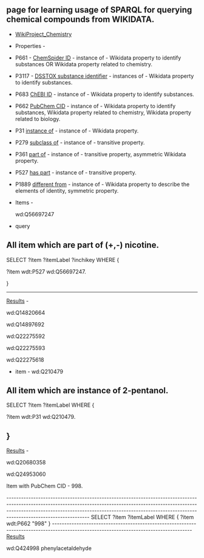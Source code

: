 ## page for learning usage of SPARQL for querying chemical compounds from WIKIDATA. 

- [WikiProject_Chemistry](https://www.wikidata.org/wiki/Wikidata:WikiProject_Chemistry/Guidelines)


- Properties - 
 - P661 - [ChemSpider ID](https://www.wikidata.org/wiki/Property:P661) - instance of - Wikidata property to identify substances OR Wikidata property related to chemistry.
 
 - P3117 - [DSSTOX substance identifier](https://www.wikidata.org/wiki/Property:P3117) - instances of - Wikidata property to identify substances.
 
 - P683 [ChEBI ID](https://www.wikidata.org/wiki/Property:P683) - instance of - Wikidata property to identify substances.
 
 - P662 [PubChem CID](https://www.wikidata.org/wiki/Property:P662) - instance of - Wikidata property to identify substances, Wikidata property related to chemistry, Wikidata property related to biology.
 
 - P31 [instance of](https://www.wikidata.org/wiki/Property:P31) - instance of - Wikidata property.
 
 - P279 [subclass of](https://www.wikidata.org/wiki/Property:P279) - instance of - transitive property.
 
 - P361 [part of](https://www.wikidata.org/wiki/Property:P361) - instance of - transitive property, asymmetric Wikidata property.
 
 - P527 [has part](https://www.wikidata.org/wiki/Property:P527) - instance of - transitive property.
 
 - P1889 [different from](https://www.wikidata.org/wiki/Property:P1889) - instance of - Wikidata property to describe the elements of identity, symmetric property.
 
 
- Items - 

  wd:Q56697247

- query

All item which are part of (+,-) nicotine. 
---------------------------------------------------------------------------------------------------------------------------------------
SELECT ?item ?itemLabel ?inchikey WHERE
{

  ?item wdt:P527 wd:Q56697247.
  
}

----------------------------------------------------------------------------------------------------------------------------------------
[Results](https://w.wiki/Eh7) - 

 wd:Q14820664


 wd:Q14897692


 wd:Q22275592


 wd:Q22275593


 wd:Q22275618
 
 - item - wd:Q210479
 
 All item which are instance of 2-pentanol.
---------------------------------------------------------------------------------------------------------------------------------------
 SELECT ?item ?itemLabel WHERE
{

  ?item wdt:P31 wd:Q210479.
  
}
----------------------------------------------------------------------------------------------------------------------------------------
[Results](https://w.wiki/EhB) - 

 wd:Q20680358

 wd:Q24953060
 
 
 
 Item with PubChem CID - 998.
 
----------------------------------------------------------------------------------------------------------------------------------------------------------------------------------------------------------------------------------------------------------------------------     SELECT ?item ?itemLabel 
    WHERE 
    {
      ?item wdt:P662 "998" }
 ---------------------------------------------------------------------------------------------------------------------------------------   [Results](https://w.wiki/EhJ)
 
  wd:Q424998               phenylacetaldehyde
    
